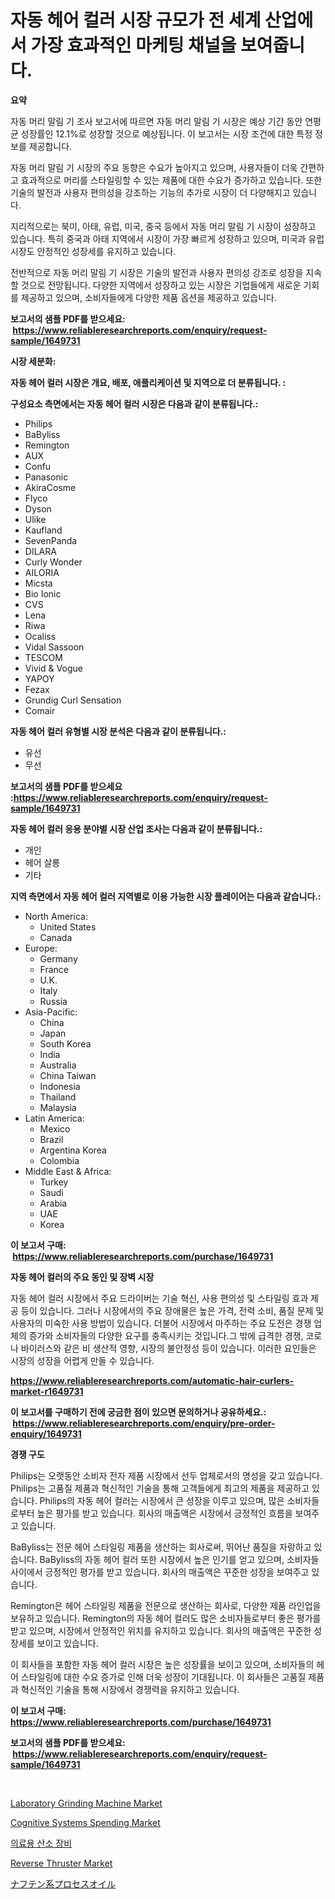 <p><h1>자동 헤어 컬러 시장 규모가 전 세계 산업에서 가장 효과적인 마케팅 채널을 보여줍니다.</h1></p><p><strong>요약</strong></p>
<p><p>자동 머리 말림 기 조사 보고서에 따르면 자동 머리 말림 기 시장은 예상 기간 동안 연평균 성장률인 12.1%로 성장할 것으로 예상됩니다. 이 보고서는 시장 조건에 대한 특정 정보를 제공합니다.</p><p>자동 머리 말림 기 시장의 주요 동향은 수요가 높아지고 있으며, 사용자들이 더욱 간편하고 효과적으로 머리를 스타일링할 수 있는 제품에 대한 수요가 증가하고 있습니다. 또한 기술의 발전과 사용자 편의성을 강조하는 기능의 추가로 시장이 더 다양해지고 있습니다.</p><p>지리적으로는 북미, 아태, 유럽, 미국, 중국 등에서 자동 머리 말림 기 시장이 성장하고 있습니다. 특히 중국과 아태 지역에서 시장이 가장 빠르게 성장하고 있으며, 미국과 유럽 시장도 안정적인 성장세를 유지하고 있습니다.</p><p>전반적으로 자동 머리 말림 기 시장은 기술의 발전과 사용자 편의성 강조로 성장을 지속할 것으로 전망됩니다. 다양한 지역에서 성장하고 있는 시장은 기업들에게 새로운 기회를 제공하고 있으며, 소비자들에게 다양한 제품 옵션을 제공하고 있습니다.</p></p>
<p><strong>보고서의 샘플 PDF를 받으세요: &nbsp;<a href="https://www.reliableresearchreports.com/enquiry/request-sample/1649731">https://www.reliableresearchreports.com/enquiry/request-sample/1649731</a></strong></p>
<p><strong>시장 세분화:</strong></p>
<p><strong> 자동 헤어 컬러 시장은 개요, 배포, 애플리케이션 및 지역으로 더 분류됩니다. :</strong></p>
<p><strong>구성요소 측면에서는 자동 헤어 컬러 시장은 다음과 같이 분류됩니다.:</strong></p>
<p><ul><li>Philips</li><li>BaByliss</li><li>Remington</li><li>AUX</li><li>Confu</li><li>Panasonic</li><li>AkiraCosme</li><li>Flyco</li><li>Dyson</li><li>Ulike</li><li>Kaufland</li><li>SevenPanda</li><li>DILARA</li><li>Curly Wonder</li><li>AILORIA</li><li>Micsta</li><li>Bio Ionic</li><li>CVS</li><li>Lena</li><li>Riwa</li><li>Ocaliss</li><li>Vidal Sassoon</li><li>TESCOM</li><li>Vivid & Vogue</li><li>YAPOY</li><li>Fezax</li><li>Grundig Curl Sensation</li><li>Comair</li></ul></p>
<p><strong> 자동 헤어 컬러 유형별 시장 분석은 다음과 같이 분류됩니다.:</strong></p>
<p><ul><li>유선</li><li>무선</li></ul></p>
<p><strong>보고서의 샘플 PDF를 받으세요 :<a href="https://www.reliableresearchreports.com/enquiry/request-sample/1649731">https://www.reliableresearchreports.com/enquiry/request-sample/1649731</a></strong></p>
<p><strong> 자동 헤어 컬러 응용 분야별 시장 산업 조사는 다음과 같이 분류됩니다.:</strong></p>
<p><ul><li>개인</li><li>헤어 살롱</li><li>기타</li></ul></p>
<p><strong>지역 측면에서 자동 헤어 컬러 지역별로 이용 가능한 시장 플레이어는 다음과 같습니다.:</strong></p>
<p><ul>
    <li>
        North America:
        <ul>
            <li>United States</li>
            <li>Canada</li>
        </ul>
    </li>
    <li>
        Europe:
        <ul>
            <li>Germany</li>
            <li>France</li>
            <li>U.K.</li>
            <li>Italy</li>
            <li>Russia</li>
        </ul>
    </li>
    <li>
        Asia-Pacific:
        <ul>
            <li>China</li>
            <li>Japan</li>
            <li>South Korea</li>
            <li>India</li>
            <li>Australia</li>
            <li>China Taiwan</li>
            <li>Indonesia</li>
            <li>Thailand</li>
            <li>Malaysia</li>
        </ul>
    </li>
    <li>
        Latin America:
        <ul>
            <li>Mexico</li>
            <li>Brazil</li>
            <li>Argentina Korea</li>
            <li>Colombia</li>
        </ul>
    </li>
    <li>
        Middle East & Africa:
        <ul>
            <li>Turkey</li>
            <li>Saudi</li>
            <li>Arabia</li>
            <li>UAE</li>
            <li>Korea</li>
        </ul>
    </li>
    </ul></p>
<p><strong>이 보고서 구매: &nbsp;<a href="https://www.reliableresearchreports.com/purchase/1649731">https://www.reliableresearchreports.com/purchase/1649731</a></strong></p>
<p><strong>자동 헤어 컬러의 주요 동인 및 장벽 시장</strong></p>
<p><p>자동 헤어 컬러 시장에서 주요 드라이버는 기술 혁신, 사용 편의성 및 스타일링 효과 제공 등이 있습니다. 그러나 시장에서의 주요 장애물은 높은 가격, 전력 소비, 품질 문제 및 사용자의 미숙한 사용 방법이 있습니다. 더불어 시장에서 마주하는 주요 도전은 경쟁 업체의 증가와 소비자들의 다양한 요구를 충족시키는 것입니다.그 밖에 급격한 경쟁, 코로나 바이러스와 같은 비 생산적 영향, 시장의 불안정성 등이 있습니다. 이러한 요인들은 시장의 성장을 어렵게 만들 수 있습니다.</p></p>
<p><strong><a href="https://www.reliableresearchreports.com/automatic-hair-curlers-market-r1649731">https://www.reliableresearchreports.com/automatic-hair-curlers-market-r1649731</a></strong></p>
<p><strong>이 보고서를 구매하기 전에 궁금한 점이 있으면 문의하거나 공유하세요.: &nbsp;<a href="https://www.reliableresearchreports.com/enquiry/pre-order-enquiry/1649731">https://www.reliableresearchreports.com/enquiry/pre-order-enquiry/1649731</a></strong></p>
<p><strong>경쟁 구도</strong></p>
<p><p>Philips는 오랫동안 소비자 전자 제품 시장에서 선두 업체로서의 명성을 갖고 있습니다. Philips는 고품질 제품과 혁신적인 기술을 통해 고객들에게 최고의 제품을 제공하고 있습니다. Philips의 자동 헤어 컬러는 시장에서 큰 성장을 이루고 있으며, 많은 소비자들로부터 높은 평가를 받고 있습니다. 회사의 매출액은 시장에서 긍정적인 흐름을 보여주고 있습니다.</p><p>BaByliss는 전문 헤어 스타일링 제품을 생산하는 회사로써, 뛰어난 품질을 자랑하고 있습니다. BaByliss의 자동 헤어 컬러 또한 시장에서 높은 인기를 얻고 있으며, 소비자들 사이에서 긍정적인 평가를 받고 있습니다. 회사의 매출액은 꾸준한 성장을 보여주고 있습니다.</p><p>Remington은 헤어 스타일링 제품을 전문으로 생산하는 회사로, 다양한 제품 라인업을 보유하고 있습니다. Remington의 자동 헤어 컬러도 많은 소비자들로부터 좋은 평가를 받고 있으며, 시장에서 안정적인 위치를 유지하고 있습니다. 회사의 매출액은 꾸준한 성장세를 보이고 있습니다.</p><p>이 회사들을 포함한 자동 헤어 컬러 시장은 높은 성장률을 보이고 있으며, 소비자들의 헤어 스타일링에 대한 수요 증가로 인해 더욱 성장이 기대됩니다. 이 회사들은 고품질 제품과 혁신적인 기술을 통해 시장에서 경쟁력을 유지하고 있습니다.</p></p>
<p><strong>이 보고서 구매: &nbsp; <a href="https://www.reliableresearchreports.com/purchase/1649731">https://www.reliableresearchreports.com/purchase/1649731</a></strong></p>
<p><strong>보고서의 샘플 PDF를 받으세요: &nbsp;<a href="https://www.reliableresearchreports.com/enquiry/request-sample/1649731">https://www.reliableresearchreports.com/enquiry/request-sample/1649731</a></strong><strong></strong></p>
<p>&nbsp;</p>
<p><p><a href="https://github.com/joannagoyvaerts/Market-Research-Report-List-2/blob/main/laboratory-grinding-machine-market.md">Laboratory Grinding Machine Market</a></p><p><a href="https://www.linkedin.com/pulse/cognitive-systems-spending-market-comprehensive-assessment-type-vn0sf?trackingId=M84v%2Fl51sHp3Zt47BQ3KqA%3D%3D">Cognitive Systems Spending Market</a></p><p><a href="https://medium.com/@mathieu.rico66/%EC%9D%98%EB%A3%8C%EC%9A%A9-%EC%82%B0%EC%86%8C-%EC%9E%A5%EB%B9%84-%EC%8B%9C%EC%9E%A5-%EA%B7%9C%EB%AA%A8-%EC%8B%9C%EC%9E%A5-%EC%A0%84%EB%A7%9D%EA%B3%BC-%EC%8B%9C%EC%9E%A5-%EC%98%88%EC%B8%A1-2024%EB%85%84%EB%B6%80%ED%84%B0-2031%EB%85%84-9faa13ffad17">의료용 산소 장비</a></p><p><a href="https://github.com/abdelrhmankishk22/Market-Research-Report-List-4/blob/main/reverse-thruster-market.md">Reverse Thruster Market</a></p><p><a href="https://github.com/lrlmopnhwd79300/Market-Research-Report-List-1/blob/main/178092431261.md">ナフテン系プロセスオイル</a></p></p>